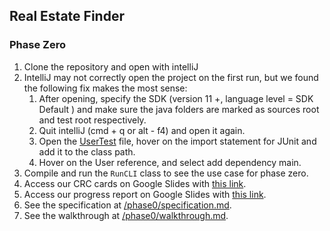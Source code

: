 ## Real Estate Finder 

### Phase Zero
1. Clone the repository and open with intelliJ
2. IntelliJ may not correctly open the project on the first run, but we found the following fix makes the most sense:
   1. After opening, specify the SDK (version 11 +, language level = SDK Default ) and make sure the java folders are marked as sources root and test root respectively.  
   2. Quit intelliJ (cmd + q or alt - f4) and open it again.
   3. Open the [UserTest](src/test/java/UserTest.java) file, hover on the import statement for JUnit and add it to the class path. 
   4. Hover on the User reference, and select add dependency main.
3. Compile and run the `RunCLI` class to see the use case for phase zero.  
4. Access our CRC cards on Google Slides with [this link](https://docs.google.com/presentation/d/1Mu9Qdts7k7ZLW-95XuRka-Ors4-egG93xTJBwq6y4vs/edit?usp=sharing).   
5. Access our progress report on Google Slides with [this link](https://docs.google.com/presentation/d/1oNdV-nw-VKgX509FwUFzya7Wf3CHYTNlH2xfX2xgvPQ/edit?usp=sharing).
6. See the specification at [/phase0/specification.md](phase0/specification.md).
7. See the walkthrough at [/phase0/walkthrough.md](phase0/walkthrough.md).